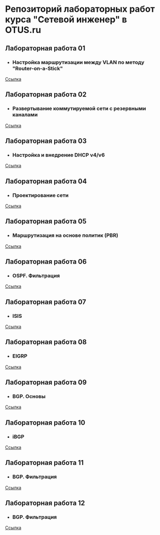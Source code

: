 # Репозиторий лабораторных работ курса "Сетевой инженер" в OTUS.ru

## Лабораторная работа 01
+ ### Настройка маршрутизации между VLAN по методу "Router-on-a-Stick"
[Ссылка](https://github.com/sergl352130/OTUS_NE_Homeworks/blob/main/Labs/Hw01/README.md)

## Лабораторная работа 02
+ ### Развертывание коммутируемой сети с резервными каналами
[Ссылка](https://github.com/sergl352130/OTUS_NE_Homeworks/blob/main/Labs/Hw02/README.md)

## Лабораторная работа 03
+ ### Настройка и внедрение DHCP v4/v6
[Ссылка](https://github.com/sergl352130/OTUS_NE_Homeworks/blob/main/Labs/Hw03/README.md)

## Лабораторная работа 04
+ ### Проектирование сети
[Ссылка](https://github.com/sergl352130/OTUS_NE_Homeworks/blob/main/Labs/Hw04/README.md)

## Лабораторная работа 05
+ ### Маршрутизация на основе политик (PBR)
[Ссылка](https://github.com/sergl352130/OTUS_NE_Homeworks/blob/main/Labs/Hw05/README.md)

## Лабораторная работа 06
+ ### OSPF. Фильтрация
[Ссылка](https://github.com/sergl352130/OTUS_NE_Homeworks/blob/main/Labs/Hw06/README.md)

## Лабораторная работа 07
+ ### ISIS
[Ссылка](https://github.com/sergl352130/OTUS_NE_Homeworks/blob/main/Labs/Hw07/README.md)

## Лабораторная работа 08
+ ### EIGRP
[Ссылка](https://github.com/sergl352130/OTUS_NE_Homeworks/blob/main/Labs/Hw08/README.md)

## Лабораторная работа 09
+ ### BGP. Основы
[Ссылка](https://github.com/sergl352130/OTUS_NE_Homeworks/blob/main/Labs/Hw09/README.md)

## Лабораторная работа 10
+ ### iBGP
[Ссылка](https://github.com/sergl352130/OTUS_NE_Homeworks/blob/main/Labs/Hw10/README.md)

## Лабораторная работа 11
+ ### BGP. Фильтрация
[Ссылка](https://github.com/sergl352130/OTUS_NE_Homeworks/blob/main/Labs/Hw11/README.md)

## Лабораторная работа 12
+ ### BGP. Фильтрация
[Ссылка](https://github.com/sergl352130/OTUS_NE_Homeworks/blob/main/Labs/Hw12/README.md)
